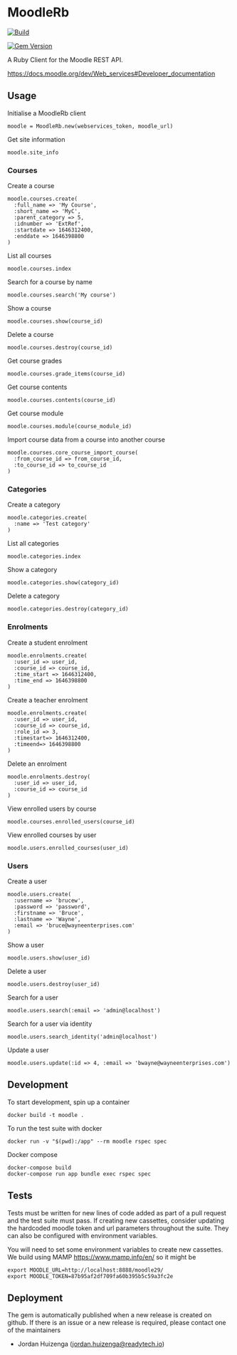 # MoodleRb

[![Build](https://github.com/jobready/moodle-rb/actions/workflows/build.yml/badge.svg)](https://github.com/jobready/moodle-rb/actions/workflows/build.yml) 

[![Gem Version](https://badge.fury.io/rb/moodle_rb.svg)](https://badge.fury.io/rb/moodle_rb)

A Ruby Client for the Moodle REST API.

https://docs.moodle.org/dev/Web_services#Developer_documentation

## Usage

Initialise a MoodleRb client
```
moodle = MoodleRb.new(webservices_token, moodle_url)
```

Get site information
```
moodle.site_info
```

### Courses

Create a course
```
moodle.courses.create(
  :full_name => 'My Course',
  :short_name => 'MyC',
  :parent_category => 5,
  :idnumber => 'ExtRef',
  :startdate => 1646312400,
  :enddate => 1646398800
)
```

List all courses
```
moodle.courses.index
```

Search for a course by name
```
moodle.courses.search('My course')
```

Show a course
```
moodle.courses.show(course_id)
```

Delete a course
```
moodle.courses.destroy(course_id)
```

Get course grades
```
moodle.courses.grade_items(course_id)
```

Get course contents
```
moodle.courses.contents(course_id)
```

Get course module
```
moodle.courses.module(course_module_id)
```

Import course data from a course into another course
```
moodle.courses.core_course_import_course(
  :from_course_id => from_course_id,
  :to_course_id => to_course_id
)
```

### Categories

Create a category
```
moodle.categories.create(
  :name => 'Test category'
)
```

List all categories
```
moodle.categories.index
```

Show a category
```
moodle.categories.show(category_id)
```

Delete a category
```
moodle.categories.destroy(category_id)
```

### Enrolments

Create a student enrolment
```
moodle.enrolments.create(
  :user_id => user_id,
  :course_id => course_id,
  :time_start => 1646312400,
  :time_end => 1646398800
)
```

Create a teacher enrolment
```
moodle.enrolments.create(
  :user_id => user_id,
  :course_id => course_id,
  :role_id => 3,
  :timestart=> 1646312400,
  :timeend=> 1646398800
)
```

Delete an enrolment
```
moodle.enrolments.destroy(
  :user_id => user_id,
  :course_id => course_id
)
```

View enrolled users by course
```
moodle.courses.enrolled_users(course_id)
```

View enrolled courses by user
```
moodle.users.enrolled_courses(user_id)
```

### Users

Create a user
```
moodle.users.create(
  :username => 'brucew',
  :password => 'password',
  :firstname => 'Bruce',
  :lastname => 'Wayne',
  :email => 'bruce@wayneenterprises.com'
)
```

Show a user
```
moodle.users.show(user_id)
```

Delete a user
```
moodle.users.destroy(user_id)
```

Search for a user
```
moodle.users.search(:email => 'admin@localhost')
```

Search for a user via identity
```
moodle.users.search_identity('admin@localhost')
```

Update a user
```
moodle.users.update(:id => 4, :email => 'bwayne@wayneenterprises.com')
```

## Development

To start development, spin up a container

```
docker build -t moodle .
```

To run the test suite with docker


```
docker run -v "$(pwd):/app" --rm moodle rspec spec
```

Docker compose

```
docker-compose build
docker-compose run app bundle exec rspec spec
```

## Tests

Tests must be written for new lines of code added as part of a pull request and the test suite must pass. If creating new cassettes, consider updating the hardcoded moodle token and url parameters throughout the suite. They can also be configured with environment variables.

You will need to set some environment variables to create new cassettes. We build using MAMP https://www.mamp.info/en/ so it might be

```
export MOODLE_URL=http://localhost:8888/moodle29/
export MOODLE_TOKEN=87b95af2df709fa60b395b5c59a3fc2e
```

## Deployment

The gem is automatically published when a new release is created on github. If there is an issue or a new release is required, please contact one of the maintainers

- Jordan Huizenga (jordan.huizenga@readytech.io)

